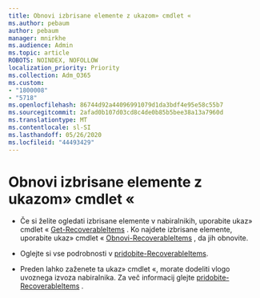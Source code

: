 ```yaml
---
title: Obnovi izbrisane elemente z ukazom» cmdlet «
ms.author: pebaum
author: pebaum
manager: mnirkhe
ms.audience: Admin
ms.topic: article
ROBOTS: NOINDEX, NOFOLLOW
localization_priority: Priority
ms.collection: Adm_O365
ms.custom:
- "1800008"
- "5718"
ms.openlocfilehash: 86744d92a44096991079d1da3bdf4e95e58c55b7
ms.sourcegitcommit: 2afad0b107d03cd8c4de0b85b5bee38a13a7960d
ms.translationtype: MT
ms.contentlocale: sl-SI
ms.lasthandoff: 05/26/2020
ms.locfileid: "44493429"
---
```

# <a name="recover-deleted-items-with-cmdlet"></a>Obnovi izbrisane elemente z ukazom» cmdlet «

- Če si želite ogledati izbrisane elemente v nabiralnikih, uporabite ukaz» cmdlet « [Get-RecoverableItems](https://docs.microsoft.com/powershell/module/exchange/get-recoverableitems?view=exchange-ps) . Ko najdete izbrisane elemente, uporabite ukaz» cmdlet « [Obnovi-RecoverableItems](https://docs.microsoft.com/powershell/module/exchange/Restore-RecoverableItems?view=exchange-ps) , da jih obnovite.

- Oglejte si vse podrobnosti v [pridobite-RecoverableItems](https://docs.microsoft.com/powershell/module/exchange/get-recoverableitems?view=exchange-ps).

- Preden lahko zaženete ta ukaz» cmdlet «, morate dodeliti vlogo uvoznega izvoza nabiralnika. Za več informacij glejte [pridobite-RecoverableItems](https://docs.microsoft.com/powershell/module/exchange/get-recoverableitems?view=exchange-ps) .
